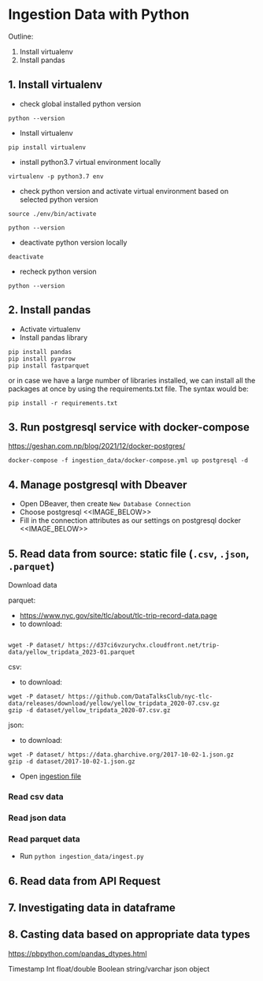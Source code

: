 # Ingestion Data with Python

Outline: 
1. Install virtualenv
2. Install pandas

## 1. Install virtualenv

- check global installed python version 

```
python --version
```

- Install virtualenv

```
pip install virtualenv
```

- install python3.7 virtual environment locally

```
virtualenv -p python3.7 env
```

- check python version and activate virtual environment based on selected python version

```
source ./env/bin/activate

python --version
```

- deactivate python version locally

```
deactivate
```

- recheck python version

```
python --version
```

## 2. Install pandas


- Activate virtualenv
- Install pandas library

```
pip install pandas
pip install pyarrow
pip install fastparquet
```

or in case we have a large number of libraries installed, we can install all the packages at once by using the requirements.txt file. The syntax would be:

```
pip install -r requirements.txt
```

## 3. Run postgresql service with docker-compose

https://geshan.com.np/blog/2021/12/docker-postgres/

```
docker-compose -f ingestion_data/docker-compose.yml up postgresql -d
```

## 4. Manage postgresql with Dbeaver

- Open DBeaver, then create `New Database Connection`
- Choose postgresql <<IMAGE_BELOW>>
- Fill in the connection attributes as our settings on postgresql docker <<IMAGE_BELOW>>


## 5. Read data from source: static file (`.csv`, `.json`, `.parquet`)

Download data 

parquet: 
- https://www.nyc.gov/site/tlc/about/tlc-trip-record-data.page
- to download:
```

wget -P dataset/ https://d37ci6vzurychx.cloudfront.net/trip-data/yellow_tripdata_2023-01.parquet

```

csv: 
- to download:
```
wget -P dataset/ https://github.com/DataTalksClub/nyc-tlc-data/releases/download/yellow/yellow_tripdata_2020-07.csv.gz
gzip -d dataset/yellow_tripdata_2020-07.csv.gz
``` 

json: 
- to download:
```
wget -P dataset/ https://data.gharchive.org/2017-10-02-1.json.gz
gzip -d dataset/2017-10-02-1.json.gz
```

- Open [ingestion file](./ingestion_data/ingest.py)

### Read csv data

### Read json data

### Read parquet data

- Run `python ingestion_data/ingest.py`

## 6. Read data from API Request

## 7. Investigating data in dataframe

## 8. Casting data based on appropriate data types

https://pbpython.com/pandas_dtypes.html

Timestamp
Int
float/double
Boolean
string/varchar
json object



